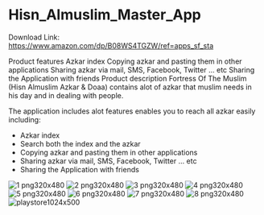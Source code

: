 # Hisn_Almuslim_Master_App
Download Link:
https://www.amazon.com/dp/B08WS4TGZW/ref=apps_sf_sta

Product features
Azkar index
Copying azkar and pasting them in other applications
Sharing azkar via mail, SMS, Facebook, Twitter ... etc
Sharing the Application with friends
Product description
Fortress Of The Muslim (Hisn Almuslim Azkar & Doaa) contains alot of azkar that muslim needs in his day and in dealing with people.

The application includes alot features enables you to reach all azkar easily including:

- Azkar index
- Search both the index and the azkar
- Copying azkar and pasting them in other applications
- Sharing azkar via mail, SMS, Facebook, Twitter ... etc
- Sharing the Application with friends


![1 png320x480](https://user-images.githubusercontent.com/78232723/161458938-1c2d4732-5c77-4651-bd90-f48d2c4d5276.png)
![2 png320x480](https://user-images.githubusercontent.com/78232723/161458941-5d825825-b7a4-48e3-ba80-511fb029c949.png)
![3 png320x480](https://user-images.githubusercontent.com/78232723/161458943-c6b526e4-d5f0-4921-ab19-226a59393912.png)
![4 png320x480](https://user-images.githubusercontent.com/78232723/161458945-da017a67-8930-4910-ada3-1877194579d5.png)
![5 png320x480](https://user-images.githubusercontent.com/78232723/161458947-b5910664-1733-4300-ba2f-778af93f5049.png)
![6 png320x480](https://user-images.githubusercontent.com/78232723/161458950-6a19b281-91e7-4c1e-96c9-642df5f2ab86.png)
![7 png320x480](https://user-images.githubusercontent.com/78232723/161458953-91149b8b-3952-4c84-9934-ba46a5fd199e.png)
![8 png320x480](https://user-images.githubusercontent.com/78232723/161458954-228ac170-a0fa-4bfb-b478-11349cc6ffca.png)
![playstore1024x500](https://user-images.githubusercontent.com/78232723/161458959-cf6f4a26-218d-46ed-aa5e-4ef1e5c729b3.png)
